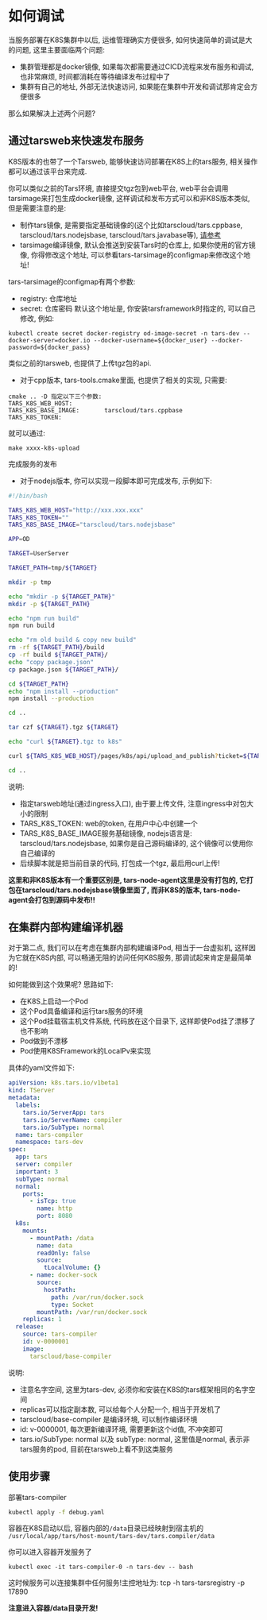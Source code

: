 # 如何调试

当服务部署在K8S集群中以后, 运维管理确实方便很多, 如何快速简单的调试是大的问题, 这里主要面临两个问题:
- 集群管理都是docker镜像, 如果每次都需要通过CICD流程来发布服务和调试, 也非常麻烦, 时间都消耗在等待编译发布过程中了
- 集群有自己的地址, 外部无法快速访问, 如果能在集群中开发和调试那肯定会方便很多

那么如果解决上述两个问题?

## 通过tarsweb来快速发布服务

K8S版本的也带了一个Tarsweb, 能够快速访问部署在K8S上的tars服务, 相关操作都可以通过该平台来完成.

你可以类似之前的Tars环境, 直接提交tgz包到web平台, web平台会调用tarsimage来打包生成docker镜像, 这样调试和发布方式可以和非K8S版本类似, 但是需要注意的是:
- 制作tars镜像, 是需要指定基础镜像的(这个比如tarscloud/tars.cppbase, tarscloud/tars.nodejsbase, tarscloud/tars.javabase等), [请参考](./dockerfile.md)
- tarsimage编译镜像, 默认会推送到安装Tars时的仓库上, 如果你使用的官方镜像, 你得修改这个地址, 可以参看tars-tarsimage的configmap来修改这个地址!

tars-tarsimage的configmap有两个参数:
- registry: 仓库地址
- secret: 仓库密码
默认这个地址是, 你安装tarsframework时指定的, 可以自己修改, 例如:

```
kubectl create secret docker-registry od-image-secret -n tars-dev --docker-server=docker.io --docker-username=${docker_user} --docker-password=${docker_pass}  

```

类似之前的tarsweb, 也提供了上传tgz包的api.

- 对于cpp版本, tars-tools.cmake里面, 也提供了相关的实现, 只需要:

```
cmake .. -D 指定以下三个参数:
TARS_K8S_WEB_HOST:         
TARS_K8S_BASE_IMAGE:       tarscloud/tars.cppbase
TARS_K8S_TOKEN:            
```

就可以通过:

```
make xxxx-k8s-upload
```

完成服务的发布

- 对于nodejs版本, 你可以实现一段脚本即可完成发布, 示例如下:

```sh
#!/bin/bash

TARS_K8S_WEB_HOST="http://xxx.xxx.xxx"
TARS_K8S_TOKEN=""
TARS_K8S_BASE_IMAGE="tarscloud/tars.nodejsbase"

APP=OD

TARGET=UserServer

TARGET_PATH=tmp/${TARGET}

mkdir -p tmp

echo "mkdir -p ${TARGET_PATH}"
mkdir -p ${TARGET_PATH}

echo "npm run build"
npm run build

echo "rm old build & copy new build"
rm -rf ${TARGET_PATH}/build
cp -rf build ${TARGET_PATH}/
echo "copy package.json"
cp package.json ${TARGET_PATH}/

cd ${TARGET_PATH}
echo "npm install --production"
npm install --production

cd ..

tar czf ${TARGET}.tgz ${TARGET}

echo "curl ${TARGET}.tgz to k8s"

curl ${TARS_K8S_WEB_HOST}/pages/k8s/api/upload_and_publish?ticket=${TARS_K8S_TOKEN} -Fsuse=@${TARGET}.tgz -Fapplication=${APP} -Fmodule_name=${TARGET} -Fserver_type=nodejs  -Fbase_image=${TARS_K8S_BASE_IMAGE} -Fcomment=upload

cd ..
```

说明:
- 指定tarsweb地址(通过ingress入口), 由于要上传文件, 注意ingress中对包大小的限制
- TARS_K8S_TOKEN: web的token, 在用户中心中创建一个
- TARS_K8S_BASE_IMAGE服务基础镜像, nodejs语言是: tarscloud/tars.nodejsbase, 如果你是自己源码编译的, 这个镜像可以使用你自己编译的
- 后续脚本就是把当前目录的代码, 打包成一个tgz, 最后用curl上传!

**这里和非K8S版本有一个重要区别是, tars-node-agent这里是没有打包的, 它打包在tarscloud/tars.nodejsbase镜像里面了, 而非K8S的版本, tars-node-agent会打包到源码中发布!!**

## 在集群内部构建编译机器

对于第二点, 我们可以在考虑在集群内部构建编译Pod, 相当于一台虚拟机, 这样因为它就在K8S内部, 可以畅通无阻的访问任何K8S服务, 那调试起来肯定是最简单的!

如何能做到这个效果呢? 思路如下:
- 在K8S上启动一个Pod
- 这个Pod具备编译和运行tars服务的环境
- 这个Pod挂载宿主机文件系统, 代码放在这个目录下, 这样即使Pod挂了漂移了也不影响
- Pod做到不漂移
- Pod使用K8SFramework的LocalPv来实现

具体的yaml文件如下:

```yaml
apiVersion: k8s.tars.io/v1beta1
kind: TServer
metadata:
  labels:
    tars.io/ServerApp: tars
    tars.io/ServerName: compiler
    tars.io/SubType: normal
  name: tars-compiler
  namespace: tars-dev
spec:
  app: tars
  server: compiler
  important: 3
  subType: normal
  normal:
    ports:
      - isTcp: true
        name: http
        port: 8080
  k8s:
    mounts:
      - mountPath: /data
        name: data
        readOnly: false
        source:
          tLocalVolume: {}
      - name: docker-sock
        source:
          hostPath:
            path: /var/run/docker.sock
            type: Socket
        mountPath: /var/run/docker.sock
    replicas: 1
  release:
    source: tars-compiler
    id: v-0000001
    image:
      tarscloud/base-compiler
```

说明:
- 注意名字空间, 这里为tars-dev,  必须你和安装在K8S的tars框架相同的名字空间
- replicas可以指定副本数, 可以给每个人分配一个, 相当于开发机了
- tarscloud/base-compiler 是编译环境, 可以制作编译环境
- id: v-0000001, 每次更新编译环境, 需要更新这个id值, 不冲突即可
- tars.io/SubType: normal 以及 subType: normal, 这里值是normal, 表示非tars服务的pod, 目前在tarsweb上看不到这类服务

## 使用步骤

部署tars-compiler

```sh
kubectl apply -f debug.yaml
```

容器在K8S启动以后, 容器内部的```/data```目录已经映射到宿主机的 ```/usr/local/app/tars/host-mount/tars-dev/tars.compiler/data```


你可以进入容器开发服务了

```
kubectl exec -it tars-compiler-0 -n tars-dev -- bash
```

这时候服务可以连接集群中任何服务!主控地址为: tcp -h tars-tarsregistry -p 17890

**注意进入容器/data目录开发!**
